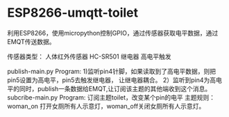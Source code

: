# ESP8266-umqtt-toilet
利用ESP8266，使用micropython控制GPIO，通过传感器获取电平数据，通过EMQT传送数据。

传感器类型：
人体红外传感器 HC-SR501
继电器  高电平触发

publish-main.py Program: 
  1)监听pin4针脚，如果读取到了高电平数据，则把pin5设置为高电平，pin5去触发继电器，
  让继电器耦合。
  2）监听到pin4为高电平的同时，publish一条数据给EMQT,让订阅该主题的其他端收到这个消息。
subcribe-main.py Program:
  订阅主题toilet，改变某个pin的电平
  主题规则：woman_on 打开女厕所有人示意灯，woman_off关闭女厕所有人示意灯。
